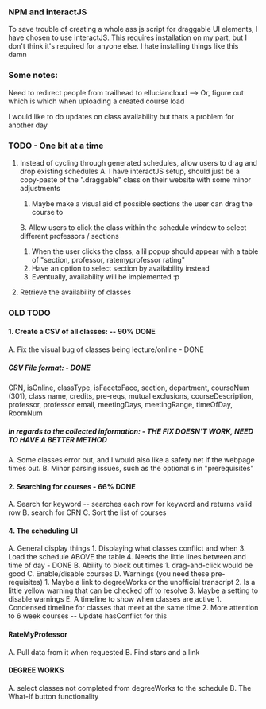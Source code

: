 ### NPM and interactJS
To save trouble of creating a whole ass js script for draggable UI elements, I have chosen to use interactJS.
This requires installation on my part, but I don't think it's required for anyone else.
I hate installing things like this damn

### Some notes:
Need to redirect people from trailhead to elluciancloud
 --> Or, figure out which is which when uploading a created course load

I would like to do updates on class availability but thats a problem for another day

### TODO - One bit at a time

1. Instead of cycling through generated schedules, allow users to drag and drop existing schedules
   A. I have interactJS setup, should just be a copy-paste of the ".draggable" class on their website with some minor adjustments
      1. Maybe make a visual aid of possible sections the user can drag the course to
      
   B. Allow users to click the class within the schedule window to select different professors / sections
      1. When the user clicks the class, a lil popup should appear with a table of "section, professor, ratemyprofessor rating"
      2. Have an option to select section by availability instead
      3. Eventually, availability will be implemented :p
   
2. Retrieve the availability of classes

### OLD TODO

#### 1. Create a CSV of all classes: -- 90% DONE
 A. Fix the visual bug of classes being lecture/online - DONE

##### CSV File format: - DONE
CRN, isOnline, classType, isFacetoFace, section, department, courseNum (301), class name, credits, pre-reqs, mutual exclusions, courseDescription, professor, professor email, meetingDays, meetingRange, timeOfDay, RoomNum

##### In regards to the collected information: - THE FIX DOESN'T WORK, NEED TO HAVE A BETTER METHOD
 A. Some classes error out, and I would also like a safety net if the webpage times out.
 B. Minor parsing issues, such as the optional s in "prerequisites"

#### 2. Searching for courses - 66% DONE
 A. Search for keyword -- searches each row for keyword and returns valid row
 B. search for CRN
 C. Sort the list of courses

#### 4. The scheduling UI
 A. General display things
    1. Displaying what classes conflict and when
    3. Load the schedule ABOVE the table
    4. Needs the little lines between and time of day - DONE
 B. Ability to block out times
    1. drag-and-click would be good
 C. Enable/disable courses
 D. Warnings (you need these pre-requisites)
    1. Maybe a link to degreeWorks or the unofficial transcript
    2. Is a little yellow warning that can be checked off to resolve
    3. Maybe a setting to disable warnings
 E. A timeline to show when classes are active
    1. Condensed timeline for classes that meet at the same time
    2. More attention to 6 week courses -- Update hasConflict for this

####  RateMyProfessor
 A. Pull data from it when requested
 B. Find stars and a link

#### DEGREE WORKS
 A. select classes not completed from degreeWorks to the schedule
 B. The What-If button functionality